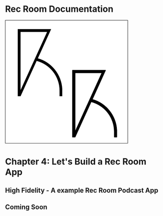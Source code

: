 # Rec Room Documentation

![Rec Room logo](images/recroom-logo.jpg?raw=true)


# Chapter 4: Let's Build a Rec Room App
## High Fidelity - A example Rec Room Podcast App

## Coming Soon